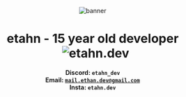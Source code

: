 <div id="header" align="center">

![banner](https://github.com/etahn-git/etahn-git/assets/117325175/aff2a737-a6ba-4ef9-accb-7a502d82f363)

  <h1>etahn - 15 year old developer
    
 <br>
  <div id="badges">
    <img src="https://komarev.com/ghpvc/?username=etahn-git&style=flat-square&color=blue" alt=""/> <img src="https://img.shields.io/github/followers/etahn-git?label=Followers&logo=follow&style=flat-square" alt=""/>
    <img alt="etahn.dev" src="https://img.shields.io/website?up_color=green&up_message=etahn.dev&down_message=site%20down&down_color=red&url=https%3A%2F%2Fetahn.dev%2F">
    </h1>

  <strong>Discord: <code>etahn_dev</code> </strong><br>
  <strong>Email: <code>mail.ethan.dev@gmail.com</code> </strong><br>
  <strong>Insta: <code>etahn.dev</code></strong>

</div>
    

  
